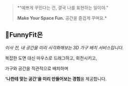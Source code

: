 > *“예쁘게 꾸민다는 건, 결국 나를 표현하는 일이야.”
>
>**Make Your Space Fun.**
>공간을 즐겁게 꾸며요.*
> 

## **💜FunnyFit은**

*이사 전, 내 공간을 미리 시각화해보는 3D 가구 배치 서비스입니다.*

복잡한 도면 대신 마우스로 드래그하고, 회전시키고,

가구와 공간을 직관적으로 배치하며

**‘나한테 맞는 공간’을 미리 만들어보는 경험**을 제공합니다.
